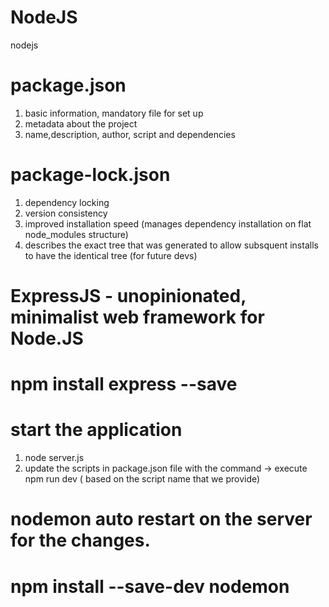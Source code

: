 # NodeJS
nodejs
# package.json
1. basic information, mandatory file for set up
2. metadata about the project
3. name,description, author, script and dependencies
# package-lock.json
1. dependency locking
2. version consistency
3. improved installation speed (manages dependency installation on flat node_modules structure)
4. describes the exact tree that was generated to allow subsquent installs to have the identical tree (for future devs)
# ExpressJS - unopinionated, minimalist web framework for Node.JS
# npm install express --save
# start the application
1. node server.js
2. update the scripts in package.json file with the command -> execute npm run dev ( based on the script name that we provide)
# nodemon auto restart on the server for the changes.
# npm install --save-dev nodemon